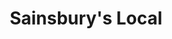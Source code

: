 ---
title: "Sainsbury's Local"
url: /edinburgh/sainsburys-local-lanark-road-west/
shop: convenience
---